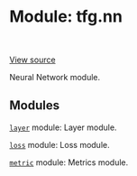 <div itemscope itemtype="http://developers.google.com/ReferenceObject">
<meta itemprop="name" content="tfg.nn" />
<meta itemprop="path" content="Stable" />
</div>

# Module: tfg.nn

<!-- Insert buttons and diff -->

<table class="tfo-notebook-buttons tfo-api" align="left">
</table>

<a target="_blank" href="https://github.com/tensorflow/graphics/blob/master/tensorflow_graphics/nn/__init__.py">View source</a>



Neural Network module.



## Modules

[`layer`](../tfg/nn/layer.md) module: Layer module.

[`loss`](../tfg/nn/loss.md) module: Loss module.

[`metric`](../tfg/nn/metric.md) module: Metrics module.

